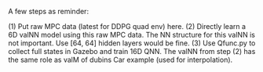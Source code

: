 A few steps as reminder:

(1) Put raw MPC data (latest for DDPG quad env) here.
(2) Directly learn a 6D valNN model using this raw MPC data. The NN structure for this valNN is not important. Use [64, 64] hidden layers would be fine.
(3) Use Qfunc.py to collect full states in Gazebo and train 16D QNN. The valNN from step (2) has the same role as valM of dubins Car example (used for interpolation). 